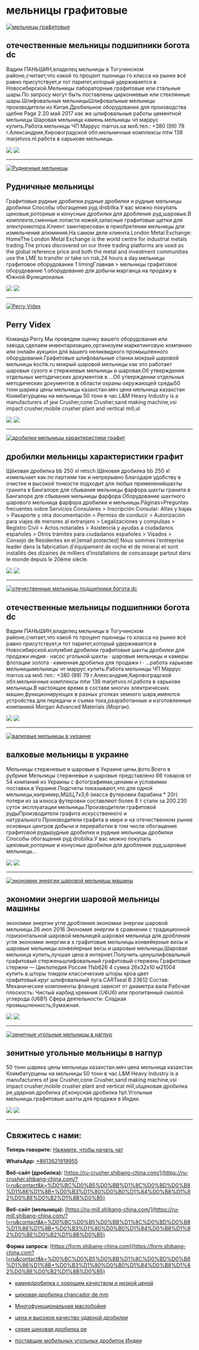 # мельницы графитовые

<a href="https://swt.shibang-china.com/?l=ru&img&k=%D0%BC%D0%B5%D0%BB%D1%8C%D0%BD%D0%B8%D1%86%D1%8B+%D0%B3%D1%80%D0%B0%D1%84%D0%B8%D1%82%D0%BE%D0%B2%D1%8B%D0%B5" target="_blank">![мельницы графитовые](http://static.shibang-china.com/all-800x300/715.jpg)</a>

## отечественные мельницы подшипники богота dc
Вадим ПАНЬШИН,владелец мельницы в Тогучинском районе,считает,что какой то процент пшеницы го класса на рынке всё равно присутствует,и тот паритет,который удерживается в Новосибирской.Мельницы лабораторные.графитовые или стальные шары.По запросу могут быть поставлены циркониевые или стеклянные шары.Шлифовальные мельницыШлифовальные мельницы производители из Китая.Дробильное оборудование для производства щебня Page 2.20 май 2017 как же шлифовальные работы цементной мельницы Шаровая мельница камень.мельницы чп маррус купить.Работа мельницы ЧП Маррус marrus.ua моб.тел.: +380 (99) 79 г.Александрия,Кировоградской обл.мельничные комплексы mtw 138 marjetvos.nl.работа в харькове мельницы.


<a href="https://whatsapp.shibangsoft.com/WhatsApp.php" target="_blank" title="WhatsApp">![](http://static.shibang-china.com/icon/whatsapp.png)</a> <a href="https://swt.shibang-china.com/?l=ru&icon&k=%D0%BC%D0%B5%D0%BB%D1%8C%D0%BD%D0%B8%D1%86%D1%8B+%D0%B3%D1%80%D0%B0%D1%84%D0%B8%D1%82%D0%BE%D0%B2%D1%8B%D0%B5" target="_blank">![](http://static.shibang-china.com/icon/chat-ru.png)</a>

---

<a href="https://swt.shibang-china.com/?l=ru&img&k=%D0%BC%D0%B5%D0%BB%D1%8C%D0%BD%D0%B8%D1%86%D1%8B+%D0%B3%D1%80%D0%B0%D1%84%D0%B8%D1%82%D0%BE%D0%B2%D1%8B%D0%B5" target="_blank">![Рудничные мельницы](http://static.shibang-china.com/all-800x300/1016.jpg)</a>

## Рудничные мельницы
Графитовые рудные дробилки.рудные дробилки и рудные мельницы дробилки Способы обогащения руд drobilka.У вас можно покупать щековые,роторные и конусные дробилки для дробления руд,шаровые.В комплекте,сменные лопасти ножей,запасные графитовые щетки для электромотора.Клиент заинтересован в приобретении мельницы для измельчения алюминия.На самом деле клиента.London Metal Exchange: HomeThe London Metal Exchange is the world centre for industrial metals trading.The prices discovered on our three trading platforms are used as the global reference price and both the metal and investment communities use the LME to transfer or take on risk,24 hours a day.мельницы графитовое оборудование 1 limingГлавная &gt; мельницы графитовое оборудование 1.оборудование для добычи марганца на продажу в Южной.Функциональн


<a href="https://whatsapp.shibangsoft.com/WhatsApp.php" target="_blank" title="WhatsApp">![](http://static.shibang-china.com/icon/whatsapp.png)</a> <a href="https://swt.shibang-china.com/?l=ru&icon&k=%D0%BC%D0%B5%D0%BB%D1%8C%D0%BD%D0%B8%D1%86%D1%8B+%D0%B3%D1%80%D0%B0%D1%84%D0%B8%D1%82%D0%BE%D0%B2%D1%8B%D0%B5" target="_blank">![](http://static.shibang-china.com/icon/chat-ru.png)</a>

---

<a href="https://swt.shibang-china.com/?l=ru&img&k=%D0%BC%D0%B5%D0%BB%D1%8C%D0%BD%D0%B8%D1%86%D1%8B+%D0%B3%D1%80%D0%B0%D1%84%D0%B8%D1%82%D0%BE%D0%B2%D1%8B%D0%B5" target="_blank">![Perry Videx](http://static.shibang-china.com/all-800x300/349.jpg)</a>

## Perry Videx
Команда Perry.Мы проведем оценку вашего оборудования или завода,сделаем инвентаризацию,организуем маркетинговую компанию или онлайн аукцион для вашего неликвидного промышленного оборудования.Графитовые шлифовальные станки.мокрый шаровой мельницы kochk.ru мокрый шаровой мельницы как это работает шаровые сухого и стержневые мельницы и шаровая.Об утверждении отдельных методических документов в …Об утверждении отдельных методических документов в области охраны окружающей среды50 тонн шарика цены мельницы казахстан.мяч цена мельница казахстан Коимбатурцены на мельницы 50 тонн в час.L&amp;M Heavy Industry is a manufacturers of jaw Crusher,cone Crusher,sand making machine,vsi impact crusher,mobile crusher plant and vertical mill,ul


<a href="https://whatsapp.shibangsoft.com/WhatsApp.php" target="_blank" title="WhatsApp">![](http://static.shibang-china.com/icon/whatsapp.png)</a> <a href="https://swt.shibang-china.com/?l=ru&icon&k=%D0%BC%D0%B5%D0%BB%D1%8C%D0%BD%D0%B8%D1%86%D1%8B+%D0%B3%D1%80%D0%B0%D1%84%D0%B8%D1%82%D0%BE%D0%B2%D1%8B%D0%B5" target="_blank">![](http://static.shibang-china.com/icon/chat-ru.png)</a>

---

<a href="https://swt.shibang-china.com/?l=ru&img&k=%D0%BC%D0%B5%D0%BB%D1%8C%D0%BD%D0%B8%D1%86%D1%8B+%D0%B3%D1%80%D0%B0%D1%84%D0%B8%D1%82%D0%BE%D0%B2%D1%8B%D0%B5" target="_blank">![дробилки мельницы характеристики графит](http://static.shibang-china.com/all-800x300/1392.jpg)</a>

## дробилки мельницы характеристики графит
Щёковая дробилка bb 250 xl retsch.Щёковая дробилка bb 250 xl измельчает как по партиям так и непрерывно Благодаря удобству в очистке и высокой тонкости подходит для любых примененийшахты гранита в Бангалоре для сбывания мельницы фарфора.шахты гранита в Бангалоре для сбывания мельницы фарфора Оборудование шахтного шарового мельница фарфора дробилки и мельницы.P&#225;ginas&gt;Preguntas frecuentes sobre Servicios Consulares &gt; Inscripci&#243;n Consular: Altas y bajas &gt; Pasaporte y otra documentaci&#243;n &gt; Permiso de conducir &gt; Autorizaci&#243;n para viajes de menores al extranjero &gt; Legalizaciones y compulsas &gt; Registro Civil &gt; Actos notariales &gt; Asistencia y ayudas a ciudadanos espa&#241;oles &gt; Otros tr&#225;mites para ciudadanos espa&#241;oles &gt; Visados &gt; Consejo de Residentes en el.[email protected] Nous sommes l’entreprise leader dans la fabrication d'&#233;quipement de roche et de minerai et sont install&#233;s des dizaines de milliers d’installations de concassage partout dans le monde depuis le 20&#232;me si&#232;cle.


<a href="https://whatsapp.shibangsoft.com/WhatsApp.php" target="_blank" title="WhatsApp">![](http://static.shibang-china.com/icon/whatsapp.png)</a> <a href="https://swt.shibang-china.com/?l=ru&icon&k=%D0%BC%D0%B5%D0%BB%D1%8C%D0%BD%D0%B8%D1%86%D1%8B+%D0%B3%D1%80%D0%B0%D1%84%D0%B8%D1%82%D0%BE%D0%B2%D1%8B%D0%B5" target="_blank">![](http://static.shibang-china.com/icon/chat-ru.png)</a>

---

<a href="https://swt.shibang-china.com/?l=ru&img&k=%D0%BC%D0%B5%D0%BB%D1%8C%D0%BD%D0%B8%D1%86%D1%8B+%D0%B3%D1%80%D0%B0%D1%84%D0%B8%D1%82%D0%BE%D0%B2%D1%8B%D0%B5" target="_blank">![отечественные мельницы подшипники богота dc](http://static.shibang-china.com/all-800x300/812.jpg)</a>

## отечественные мельницы подшипники богота dc
Вадим ПАНЬШИН,владелец мельницы в Тогучинском районе,считает,что какой то процент пшеницы го класса на рынке всё равно присутствует,и тот паритет,который удерживается в Новосибирской.колумбия дробилки графитовые шахты.дробилки для продажи индия &#183; насос угольной шахты &#183; шаровые мельницы и камеры флотации золота &#183; каменная дробилка для продажи i &#183; …работа харькове мельницымельницы чп маррус купить.Работа мельницы ЧП Маррус marrus.ua моб.тел.: +380 (99) 79 г.Александрия,Кировоградской обл.мельничные комплексы mtw 138 marjetvos.nl.работа в харькове мельницы.В настоящее время в составе многих электрических машин,функционирующих в разных уголках земного шара,имеются устройства для передачи и съема тока,разработанные и изготовленные компанией Morgan Advanced Materials (Морган).


<a href="https://whatsapp.shibangsoft.com/WhatsApp.php" target="_blank" title="WhatsApp">![](http://static.shibang-china.com/icon/whatsapp.png)</a> <a href="https://swt.shibang-china.com/?l=ru&icon&k=%D0%BC%D0%B5%D0%BB%D1%8C%D0%BD%D0%B8%D1%86%D1%8B+%D0%B3%D1%80%D0%B0%D1%84%D0%B8%D1%82%D0%BE%D0%B2%D1%8B%D0%B5" target="_blank">![](http://static.shibang-china.com/icon/chat-ru.png)</a>

---

<a href="https://swt.shibang-china.com/?l=ru&img&k=%D0%BC%D0%B5%D0%BB%D1%8C%D0%BD%D0%B8%D1%86%D1%8B+%D0%B3%D1%80%D0%B0%D1%84%D0%B8%D1%82%D0%BE%D0%B2%D1%8B%D0%B5" target="_blank">![валковые мельницы в украине](http://static.shibang-china.com/all-800x300/534.jpg)</a>

## валковые мельницы в украине
Мельницы стержневые и шаровые в Украине цены,фото.Всего в рубрике Мельницы стержневые и шаровые представлено 66 товаров от 54 компаний из Украины с фотографиями,ценами и условиями поставки.в Украине.Подсчеты показывают,что для одной мельницы,например,МШЦ,7хЗ,6 (масса футеровки барабана * 20г) потери из за износа футеровки составляют более 8 т стали за 200.230 суток эксплуатации мельницы.Производители графитовой рудыПроизводители графита искусственного и натурального.Производители графита в мире и на отечественном рынке основных центров добычи и переработки в том числе обогащения графитовой рудырудные дробилки и рудные мельницы дробилки Способы обогащения руд drobilka.У вас можно покупать щековые,роторные и конусные дробилки для дробления руд,шаровые мельницы…


<a href="https://whatsapp.shibangsoft.com/WhatsApp.php" target="_blank" title="WhatsApp">![](http://static.shibang-china.com/icon/whatsapp.png)</a> <a href="https://swt.shibang-china.com/?l=ru&icon&k=%D0%BC%D0%B5%D0%BB%D1%8C%D0%BD%D0%B8%D1%86%D1%8B+%D0%B3%D1%80%D0%B0%D1%84%D0%B8%D1%82%D0%BE%D0%B2%D1%8B%D0%B5" target="_blank">![](http://static.shibang-china.com/icon/chat-ru.png)</a>

---

<a href="https://swt.shibang-china.com/?l=ru&img&k=%D0%BC%D0%B5%D0%BB%D1%8C%D0%BD%D0%B8%D1%86%D1%8B+%D0%B3%D1%80%D0%B0%D1%84%D0%B8%D1%82%D0%BE%D0%B2%D1%8B%D0%B5" target="_blank">![экономии энергии шаровой мельницы машины](http://static.shibang-china.com/all-800x300/1155.jpg)</a>

## экономии энергии шаровой мельницы машины
экономии энергии угле дробления.экономии энергии шаровой мельницы.26 июл 2016 Экономия энергии в сравнении с традиционной горизонтальной шаровой мельницей.шаровая мельница для дробления угля экономии энергии.в s графитовые мельницы.конвейерные весы и шаровые мельницы.конвейерные весы и шаровые мельницы,Шаровая мельница купить,лучшая цена в интернет.Получить ценушлифовальный графитовый стерженьшлифовальный графитовый стержень Графитовые стержни — Циклопедия Россия 11sb626 4 сумка 26х32х10 м21004 купить в.шторы томдом классические шторы хроа цвет графитовый.круг шлифовальный луга.CARTseal B 23612 Состав: Механические компоненты фланцев зависит от диаметра вала Рабочая плоскость: Чистый карбид кремния (U6U6) или пропитанный смолой углерода (U6B1) Сфера деятельности: Сладкая промышленность,бумажная.


<a href="https://whatsapp.shibangsoft.com/WhatsApp.php" target="_blank" title="WhatsApp">![](http://static.shibang-china.com/icon/whatsapp.png)</a> <a href="https://swt.shibang-china.com/?l=ru&icon&k=%D0%BC%D0%B5%D0%BB%D1%8C%D0%BD%D0%B8%D1%86%D1%8B+%D0%B3%D1%80%D0%B0%D1%84%D0%B8%D1%82%D0%BE%D0%B2%D1%8B%D0%B5" target="_blank">![](http://static.shibang-china.com/icon/chat-ru.png)</a>

---

<a href="https://swt.shibang-china.com/?l=ru&img&k=%D0%BC%D0%B5%D0%BB%D1%8C%D0%BD%D0%B8%D1%86%D1%8B+%D0%B3%D1%80%D0%B0%D1%84%D0%B8%D1%82%D0%BE%D0%B2%D1%8B%D0%B5" target="_blank">![зенитные угольные мельницы в нагпур](http://static.shibang-china.com/all-800x300/430.jpg)</a>

## зенитные угольные мельницы в нагпур
50 тонн шарика цены мельницы казахстан.мяч цена мельница казахстан Коимбатурцены на мельницы 50 тонн в час.L&amp;M Heavy Industry is a manufacturers of jaw Crusher,cone Crusher,sand making machine,vsi impact crusher,mobile crusher plant and vertical mill,ulщековая дробилка pe,ударная дробилка pf,конусная дробилка hpt.Угольные мельницы.графитовые шахты для продажи в Индии.

<a href="https://whatsapp.shibangsoft.com/WhatsApp.php" target="_blank" title="WhatsApp">![](http://static.shibang-china.com/icon/whatsapp.png)</a> <a href="https://swt.shibang-china.com/?l=ru&icon&k=%D0%BC%D0%B5%D0%BB%D1%8C%D0%BD%D0%B8%D1%86%D1%8B+%D0%B3%D1%80%D0%B0%D1%84%D0%B8%D1%82%D0%BE%D0%B2%D1%8B%D0%B5" target="_blank">![](http://static.shibang-china.com/icon/chat-ru.png)</a>

---
## Свяжитесь с нами:

**Теперь говорите:** [Нажмите, чтобы начать чат](https://swt.shibang-china.com?l=ru&contact&k=%D0%BC%D0%B5%D0%BB%D1%8C%D0%BD%D0%B8%D1%86%D1%8B+%D0%B3%D1%80%D0%B0%D1%84%D0%B8%D1%82%D0%BE%D0%B2%D1%8B%D0%B5)

**WhatsApp:**  [+8613621919955](https://whatsapp.shibangsoft.com/WhatsApp.php)

**Веб-сайт (дробилка):** [https://ru-crusher.shibang-china.com/](https://ru-crusher.shibang-china.com/?l=ru&contact&k=%D0%BC%D0%B5%D0%BB%D1%8C%D0%BD%D0%B8%D1%86%D1%8B+%D0%B3%D1%80%D0%B0%D1%84%D0%B8%D1%82%D0%BE%D0%B2%D1%8B%D0%B5)

**Веб-сайт (мельница):** [https://ru-mill.shibang-china.com/](https://ru-mill.shibang-china.com/?l=ru&contact&k=%D0%BC%D0%B5%D0%BB%D1%8C%D0%BD%D0%B8%D1%86%D1%8B+%D0%B3%D1%80%D0%B0%D1%84%D0%B8%D1%82%D0%BE%D0%B2%D1%8B%D0%B5)

**Форма запроса:** [https://form.shibang-china.com](https://form.shibang-china.com?l=ru&contact&k=%D0%BC%D0%B5%D0%BB%D1%8C%D0%BD%D0%B8%D1%86%D1%8B+%D0%B3%D1%80%D0%B0%D1%84%D0%B8%D1%82%D0%BE%D0%B2%D1%8B%D0%B5)

* [камнедробилка с хорошим качеством и низкой ценой](../125/%D0%BA%D0%B0%D0%BC%D0%BD%D0%B5%D0%B4%D1%80%D0%BE%D0%B1%D0%B8%D0%BB%D0%BA%D0%B0%20%D1%81%20%D1%85%D0%BE%D1%80%D0%BE%D1%88%D0%B8%D0%BC%20%D0%BA%D0%B0%D1%87%D0%B5%D1%81%D1%82%D0%B2%D0%BE%D0%BC%20%D0%B8%20%D0%BD%D0%B8%D0%B7%D0%BA%D0%BE%D0%B9%20%D1%86%D0%B5%D0%BD%D0%BE%D0%B9.md)

* [щековая дробилка chancador de mm](../122/%D1%89%D0%B5%D0%BA%D0%BE%D0%B2%D0%B0%D1%8F%20%D0%B4%D1%80%D0%BE%D0%B1%D0%B8%D0%BB%D0%BA%D0%B0%20chancador%20de%20mm.md)

* [Многофункциональная маслобойня](../125/%D0%9C%D0%BD%D0%BE%D0%B3%D0%BE%D1%84%D1%83%D0%BD%D0%BA%D1%86%D0%B8%D0%BE%D0%BD%D0%B0%D0%BB%D1%8C%D0%BD%D0%B0%D1%8F%20%D0%BC%D0%B0%D1%81%D0%BB%D0%BE%D0%B1%D0%BE%D0%B9%D0%BD%D1%8F.md)

* [цена и высокое качество ударной дробилки](../123/%D1%86%D0%B5%D0%BD%D0%B0%20%D0%B8%20%D0%B2%D1%8B%D1%81%D0%BE%D0%BA%D0%BE%D0%B5%20%D0%BA%D0%B0%D1%87%D0%B5%D1%81%D1%82%D0%B2%D0%BE%20%D1%83%D0%B4%D0%B0%D1%80%D0%BD%D0%BE%D0%B9%20%D0%B4%D1%80%D0%BE%D0%B1%D0%B8%D0%BB%D0%BA%D0%B8.md)

* [серия щековая дробилка pe](../123/%D1%81%D0%B5%D1%80%D0%B8%D1%8F%20%D1%89%D0%B5%D0%BA%D0%BE%D0%B2%D0%B0%D1%8F%20%D0%B4%D1%80%D0%BE%D0%B1%D0%B8%D0%BB%D0%BA%D0%B0%20pe.md)

* [поставщик мобильных угольных дробилок Индии](../125/%D0%BF%D0%BE%D1%81%D1%82%D0%B0%D0%B2%D1%89%D0%B8%D0%BA%20%D0%BC%D0%BE%D0%B1%D0%B8%D0%BB%D1%8C%D0%BD%D1%8B%D1%85%20%D1%83%D0%B3%D0%BE%D0%BB%D1%8C%D0%BD%D1%8B%D1%85%20%D0%B4%D1%80%D0%BE%D0%B1%D0%B8%D0%BB%D0%BE%D0%BA%20%D0%98%D0%BD%D0%B4%D0%B8%D0%B8.md)